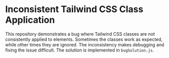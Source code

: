 # Inconsistent Tailwind CSS Class Application

This repository demonstrates a bug where Tailwind CSS classes are not consistently applied to elements.  Sometimes the classes work as expected, while other times they are ignored. The inconsistency makes debugging and fixing the issue difficult.  The solution is implemented in `bugSolution.js`.